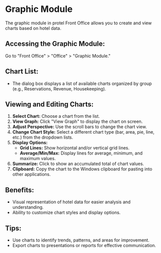 # Graphic Module

The graphic module in protel Front Office allows you to create and view charts based on hotel data.

## Accessing the Graphic Module:

Go to "Front Office" > "Office" > "Graphic Module."

## Chart List:

* The dialog box displays a list of available charts organized by group (e.g., Reservations, Revenue, Housekeeping).

## Viewing and Editing Charts:

1. **Select Chart:** Choose a chart from the list.
2. **View Graph:** Click "View Graph" to display the chart on screen.
3. **Adjust Perspective:** Use the scroll bars to change the chart view.
4. **Change Chart Style:**  Select a different chart type (bar, area, pie, line, etc.) from the dropdown lists.
5. **Display Options:** 
    * **Grid Lines:**  Show horizontal and/or vertical grid lines.
    * **Average/Min/Max:**  Display lines for average, minimum, and maximum values.
6. **Summarize:** Click to show an accumulated total of chart values.
7. **Clipboard:**  Copy the chart to the Windows clipboard for pasting into other applications.

## Benefits:

* Visual representation of hotel data for easier analysis and understanding.
* Ability to customize chart styles and display options.

## Tips:

* Use charts to identify trends, patterns, and areas for improvement.
* Export charts to presentations or reports for effective communication.